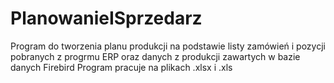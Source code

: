 # PlanowanieISprzedarz

Program do tworzenia planu produkcji na podstawie listy zamówień i pozycji pobranych z progrmu ERP oraz danych z produkcji zawartych w bazie danych Firebird
Program pracuje na plikach .xlsx i .xls
